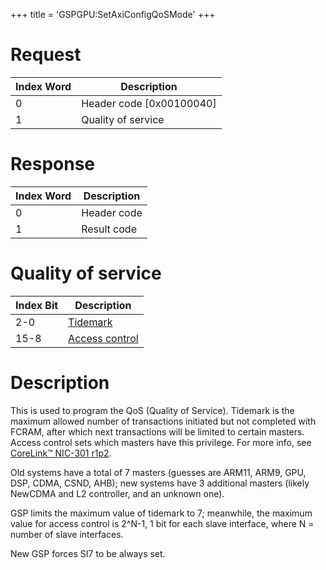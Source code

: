 +++
title = 'GSPGPU:SetAxiConfigQoSMode'
+++

# Request

| Index Word | Description                |
|------------|----------------------------|
| 0          | Header code \[0x00100040\] |
| 1          | Quality of service         |

# Response

| Index Word | Description |
|------------|-------------|
| 0          | Header code |
| 1          | Result code |

# Quality of service

| Index Bit | Description                                                                                                                                                 |
|-----------|-------------------------------------------------------------------------------------------------------------------------------------------------------------|
| 2-0       | [Tidemark](https://developer.arm.com/documentation/ddi0422/d/programmers-model/programmable-quality-of-service--progqos-/qos-tidemark-register)             |
| 15-8      | [Access control](https://developer.arm.com/documentation/ddi0422/d/programmers-model/programmable-quality-of-service--progqos-/qos-access-control-register) |

# Description

This is used to program the QoS (Quality of Service). Tidemark is the
maximum allowed number of transactions initiated but not completed with
FCRAM, after which next transactions will be limited to certain masters.
Access control sets which masters have this privilege. For more info,
see [CoreLink™ NIC-301
r1p2](https://developer.arm.com/documentation/ddi0422/d/introduction/about-the-high-performance-matrix).

Old systems have a total of 7 masters (guesses are ARM11, ARM9, GPU,
DSP, CDMA, CSND, AHB); new systems have 3 additional masters (likely
NewCDMA and L2 controller, and an unknown one).

GSP limits the maximum value of tidemark to 7; meanwhile, the maximum
value for access control is 2^N-1, 1 bit for each slave interface, where
N = number of slave interfaces.

New GSP forces SI7 to be always set.
